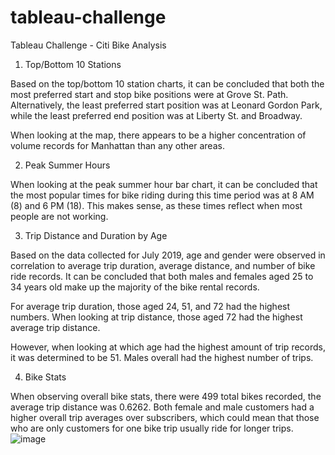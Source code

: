 # tableau-challenge

Tableau Challenge - Citi Bike Analysis

1.	Top/Bottom 10 Stations

Based on the top/bottom 10 station charts, it can be concluded that both the most preferred start and stop bike positions were at Grove St. Path. Alternatively, the least preferred start position was at Leonard Gordon Park, while the least preferred end position was at Liberty St. and Broadway.

When looking at the map, there appears to be a higher concentration of volume records for Manhattan than any other areas.
 
2.	Peak Summer Hours

When looking at the peak summer hour bar chart, it can be concluded that the most popular times for bike riding during this time period was at 8 AM (8) and 6 PM (18). This makes sense, as these times reflect when most people are not working. 

3.	Trip Distance and Duration by Age

Based on the data collected for July 2019, age and gender were observed in correlation to average trip duration, average distance, and number of bike ride records. It can be concluded that both males and females aged 25 to 34 years old make up the majority of the bike rental records. 

For average trip duration, those aged 24, 51, and 72 had the highest numbers. When looking at trip distance, those aged 72 had the highest average trip distance. 

However, when looking at which age had the highest amount of trip records, it was determined to be 51. Males overall had the highest number of trips.

4.	Bike Stats

When observing overall bike stats, there were 499 total bikes recorded, the average trip distance was 0.6262. Both female and male customers had a higher overall trip averages over subscribers, which could mean that those who are only customers for one bike trip usually ride for longer trips.
![image](https://github.com/lincolnmartin/tableau-challenge/assets/127703368/0f4d3f9f-eee4-4c93-bc16-08dde4246aa6)
